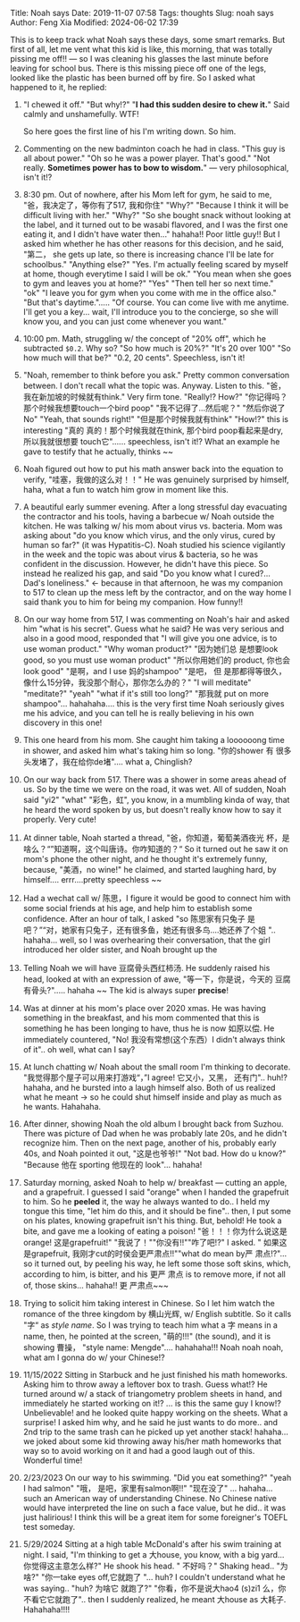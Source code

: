 Title: Noah says
Date: 2019-11-07 07:58
Tags: thoughts
Slug: noah says
Author: Feng Xia
Modified: 2024-06-02 17:39

This is to keep track what Noah says these days, some smart
remarks. But first of all, let me vent what this kid is like, this
morning, that was totally pissing me off!! &mdash; so I was cleaning
his glasses the last minute before leaving for school bus. There is
this missing piece off one of the legs, looked like the plastic has
been burned off by fire. So I asked what happened to it, he replied:

1. "I chewed it off." "But why!?" "**I had this sudden desire to chew
   it.**" Said calmly and unshamefully. WTF!

     So here goes the first line of his I'm writing down. So him.

2. Commenting on the new badminton coach he had in class. "This guy is
   all about power." "Oh so he was a power player. That's good."  "Not
   really. **Sometimes power has to bow to wisdom.**" &mdash; very
   philosophical, isn't it!?

3. 8:30 pm. Out of nowhere, after his Mom left for gym, he said to me,
   "爸，我决定了，等你有了517, 我和你住" "Why?" "Because I think it
   will be difficult living with her." "Why?" "So she bought snack
   without looking at the label, and it turned out to be wasabi
   flavored, and I was the first one eating it, and I didn't have
   water then..."  hahaha!! Poor little guy!! But I asked him whether
   he has other reasons for this decision, and he said, "第二， she
   gets up late, so there is increasing chance I'll be late for
   schoolbus."  "Anything else?" "Yes. I'm actually feeling scared by
   myself at home, though everytime I said I will be ok." "You mean
   when she goes to gym and leaves you at home?" "Yes" "Then tell her
   so next time." "ok" "I leave you for gym when you come with me in
   the office also." "But that's daytime."..... "Of course. You can
   come live with me anytime. I'll get you a key... wait, I'll
   introduce you to the concierge, so she will know you, and you can
   just come whenever you want."

4. 10:00 pm. Math, struggling w/ the concept of "20% off", which he
   subtracted `$0.2`. Why so? "So how much is 20%?" "It's 20 over 100"
   "So how much will that be?" "0.2, 20 cents". Speechless, isn't it!

5. "Noah, remember to think before you ask." Pretty common
   conversation between. I don't recall what the topic
   was. Anyway. Listen to this. "爸， 我在新加坡的时候就有think." Very
   firm tone. "Really!? How?" "你记得吗？那个时候我想要touch一个bird
   poop" "我不记得了...然后呢？" "然后你说了No" "Yeah, that sounds
   right!" "但是那个时候我就有think" "How!?" this is interesting "真的
   真的！那个时候我就在think, 那个bird poop看起来是dry, 所以我就很想要
   touch它"...... speechless, isn't it!? What an example he gave to
   testify that he actually, thinks ~~

6. Noah figured out how to put his math answer back into the equation
   to verify, "哇塞，我做的这么对！！" He was genuinely surprised by
   himself, haha, what a fun to watch him grow in moment like this.

7. A beautiful early summer evening. After a long stressful day
   evacuating the contractor and his tools, having a barbecue w/ Noah
   outside the kitchen. He was talking w/ his mom about virus
   vs. bacteria. Mom was asking about "do you know which virus, and
   the only virus, cured by human so far?" (it was Hypatitis-C). Noah
   studied his science vigilantly in the week and the topic was about
   virus & bacteria, so he was confident in the discussion. However,
   he didn't have this piece. So instead he realized his gap, and said
   "Do you know what I cured?... Dad's loneliness." &larr; because in
   that afternoon, he was my companion to 517 to clean up the mess
   left by the contractor, and on the way home I said thank you to him
   for being my companion. How funny!!

8. On our way home from 517, I was commenting on Noah's hair and asked
   him "what is his secret". Guess what he said? He was very serious
   and also in a good mood, responded that "I will give you one
   advice, is to use woman product." "Why woman product?" "因为她们总
   是想要look good, so you must use woman product" "所以你用她们的
   product, 你也会look good" "是啊，and I use 妈的shampoo" "是吧， 但
   是那都得等很久，像什么15分钟，我没那个耐心，那你怎么办的？" "I will
   meditate" "meditate?" "yeah" "what if it's still too long?" "那我就
   put on more shampoo"... hahahaha.... this is the very first time
   Noah seriously gives me his advice, and you can tell he is really
   believing in his own discovery in this one!

9. This one heard from his mom. She caught him taking a loooooong time
   in shower, and asked him what's taking him so long. "你的shower 有
   很多头发堵了，我在给你de堵".... what a, Chinglish?

10. On our way back from 517. There was a shower in some areas ahead
    of us. So by the time we were on the road, it was wet. All of
    sudden, Noah said "yi2" "what" "彩色，虹", you know, in a mumbling
    kinda of way, that he heard the word spoken by us, but doesn't
    really know how to say it properly. Very cute!

11. At dinner table, Noah started a thread, "爸，你知道，葡萄美酒夜光
    杯，是啥么？“”知道啊，这个叫唐诗。你咋知道的？“ So it turned out
    he saw it on mom's phone the other night, and he thought it's
    extremely funny, because, "美酒，no wine!" he claimed, and started
    laughing hard, by himself.... errr....pretty speechless ~~

12. Had a wechat call w/ 陈思，I figure it would be good to connect
    him with some social friends at his age, and help him to establish
    some confidence. After an hour of talk, I asked "so 陈思家有只兔子
    是吧？”“对，她家有只兔子，还有很多鱼，她还有很多鸟....她还养了个姐
    ".. hahaha... well, so I was overhearing their conversation, that
    the girl introduced her older sister, and Noah brought up the

13. Telling Noah we will have 豆腐骨头西红柿汤. He suddenly raised his
    head, looked at with an expression of awe, "等一下，你是说，今天的
    豆腐有骨头?"..... hahaha ~~ The kid is always super **precise**!

14. Was at dinner at his mom's place over 2020 xmas. He was having
    something in the breakfast, and his mom commented that this is
    something he has been longing to have, thus he is now 如原以偿. He
    immediately countered, "No! 我没有常想(这个东西）I didn't always
    think of it".. oh well, what can I say?

15. At lunch chatting w/ Noah about the small room I'm thinking to
    decorate. "我觉得那个屋子可以用来打游戏“，”I agree! 它又小，又黑，
    还有门".. huh!? hahaha, and he bursted into a laugh himself
    also. Both of us realized what he meant &rarr; so he could shut
    himself inside and play as much as he wants. Hahahaha.

16. After dinner, showing Noah the old album I brought back from
    Suzhou. There was picture of Dad when he was probably late 20s,
    and he didn't recognize him. Then on the next page, another of
    his, probably early 40s, and Noah pointed it out, "这是也爷爷!"
    "Not bad. How do u know?" "Because 他在 sporting 他现在的
    look"... hahaha!

17. Saturday morning, asked Noah to help w/ breakfast &mdash; cutting
    an apple, and a grapefruit. I guessed I said "orange" when I
    handed the grapefruit to him. So he **peeled** it, the way he
    always wanted to do.. I held my tongue this time, "let him do
    this, and it should be fine".. then, I put some on his plates,
    knowing grapefruit isn't his thing. But, behold! He took a bite,
    and gave me a looking of eating a poison! "爸！！！你为什么说这是
    orange! 这是grapefruit!" "我说了！""你没有!!""咋了吧!?" I asked. "
    如果这是grapefruit, 我刚才cut的时侯会更严肃点!!""what do mean by严
    肃点!?"... so it turned out, by peeling his way, he left some
    those soft skins, which, according to him, is bitter, and his 更严
    肃点 is to remove more, if not all of, those skins... hahaha!! 更
    严肃点~~~

18. Trying to solicit him taking interest in Chinese. So I let him
    watch the romance of the three kingdom by 横山光辉, w/ English
    subtitle. So it calls "字“ as _style name_. So I was trying to
    teach him what a 字 means in a name, then, he pointed at the
    screen, "萌的!!!" (the sound), and it is showing 曹操， "style
    name: Mengde".... hahahaha!!! Noah noah noah, what am I gonna do
    w/ your Chinese!?

19. 11/15/2022 Sitting in Starbuck and he just finished his math
    homeworks. Asking him to throw away a leftover box to trash. Guess
    what!? He turned around w/ a stack of triangometry problem sheets
    in hand, and immediately he started working on it!? ... is this
    the same guy I know!? Unbelievable! and he looked quite happy
    working on the sheets. What a surprise! I asked him why, and he
    said he just wants to do more.. and 2nd trip to the same trash can
    he picked up yet another stack! hahaha... we joked about some kid
    throwing away his/her math homeworks that way so to avoid working
    on it and had a good laugh out of this. Wonderful time!

20. 2/23/2023 On our way to his swimming. "Did you eat something?"
    "yeah I had salmon" "哦， 是吧，家里有salmon啊!!" "现在没了"
    ... hahaha... such an American way of understanding Chinese. No
    Chinese native would have interpreted the line on such a face
    value, but he did.. it was just halirious! I think this will be a
    great item for some foreigner's TOEFL test someday.

21. 5/29/2024 Sitting at a high table McDonald's after his swim
    training at night. I said, "I'm thinking to get a 大house, you
    know, with a big yard...你觉得这主意怎么样?" He shook his head. "
    不好吗？" Shaking head.. "为啥?" "你一take eyes off,它就跑了
    "... huh? I couldn't understand what he was saying.. "huh? 为啥它
    就跑了?" "你看，你不是说大hao4 (s)zi1 么，你不看它它就跑了".. then
    I suddenly realized, he meant 大house as 大耗子. Hahahaha!!!!
